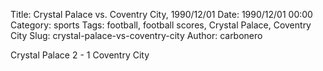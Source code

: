 Title: Crystal Palace vs. Coventry City, 1990/12/01
Date: 1990/12/01 00:00
Category: sports
Tags: football, football scores, Crystal Palace, Coventry City
Slug: crystal-palace-vs-coventry-city
Author: carbonero


Crystal Palace 2 - 1 Coventry City

